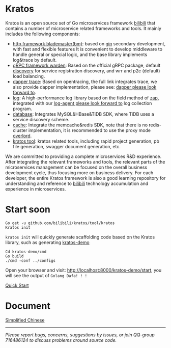# Kratos

Kratos is an open source set of Go microservices framework [bilibili](https://www.bilibili.com) that contains a number of microservice related frameworks and tools. It mainly includes the following components:

* [http framework blademaster(bm)](doc/wiki-cn/blademaster.md): based on [gin](https://github.com/gin-gonic/gin) secondary development, with fast and flexible features It is convenient to develop middleware to handle general or special logic, and the base library implements log&trace by default.
* [gRPC framework warden](doc/wiki-cn/warden.md): Based on the official gRPC package, default [discovery](https://github.com/bilibili/discovery) for service registration discovery, and wrr and p2c (default) load balancing.
* [dapper trace](doc/wiki-cn/dapper.md): Based on opentracing, the full link integrates trace, we also provide dapper implementation, please see: [dapper please look forward to]().
* [log](doc/wiki-cn/logger.md): A high-performance log library based on the field method of [zap](https://github.com/uber-go/zap), integrated with our [log-agent please look forward to]() log collection program.
* [database](doc/wiki-cn/database.md): Integrates MySQL&HBase&TiDB SDK, where TiDB uses a service discovery scheme.
* [cache](doc/wiki-cn/cache.md): Integrate the memcache&redis SDK, note that there is no redis-cluster implementation, it is recommended to use the proxy mode [overlord](https://github.com/bilibili/overlord).
* [kratos tool](doc/wiki-cn/kratos-tool.md): kratos related tools, including rapid project generation, pb file generation, swagger document generation, etc.

We are committed to providing a complete microservices R&D experience. After integrating the relevant frameworks and tools, the relevant parts of the microservices management can be focused on the overall business development cycle, thus focusing more on business delivery. For each developer, the entire Kratos framework is also a good learning repository for understanding and reference to [bilibili](https://www.bilibili.com) technology accumulation and experience in microservices.

# Start soon

```shell
Go get -u github.com/bilibili/kratos/tool/kratos
Kratos init
```

`kratos init` will quickly generate scaffolding code based on the Kratos library, such as generating [kratos-demo](https://github.com/bilibili/kratos-demo)

```shell
Cd kratos-demo/cmd
Go build
./cmd -conf ../configs
```

Open your browser and visit: [http://localhost:8000/kratos-demo/start](http://localhost:8000/kratos-demo/start), you will see the output of `Golang Dafa! ! ! `

[Quick Start](doc/wiki-cn/quickstart.md)

# Document

[Simplified Chinese](doc/wiki-cn/summary.md)

-------------

*Please report bugs, concerns, suggestions by issues, or join QQ-group 716486124 to discuss problems around source code.*
